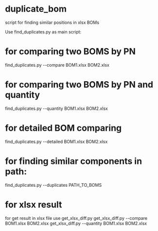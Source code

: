 # duplicate_bom
script for finding similar positions in xlsx BOMs

Use find_duplicates.py as main script: 
# for comparing two BOMS by PN
find_duplicates.py --compare BOM1.xlsx BOM2.xlsx 
# for comparing two BOMS by PN and quantity
find_duplicates.py --quantity BOM1.xlsx BOM2.xlsx 
# for detailed BOM comparing
find_duplicates.py --detailed BOM1.xlsx BOM2.xlsx 
# for finding similar components in path:
find_duplicates.py --duplicates PATH_TO_BOMS 

# for xlsx result
for get result in xlsx file use get_xlsx_diff.py
get_xlsx_diff.py --compare BOM1.xlsx BOM2.xlsx 
get_xlsx_diff.py --quantity BOM1.xlsx BOM2.xlsx 
